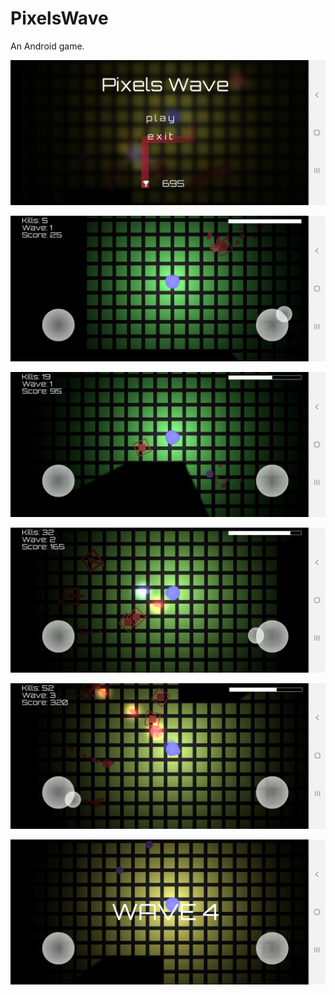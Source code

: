 # PixelsWave
An Android game.


![](Screenshots/Screenshot1.jpg)

![](Screenshots/Screenshot2.jpg)

![](Screenshots/Screenshot3.jpg)

![](Screenshots/Screenshot4.jpg)

![](Screenshots/Screenshot5.jpg)

![](Screenshots/Screenshot6.jpg)
